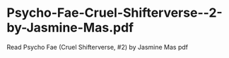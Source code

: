 # Psycho-Fae-Cruel-Shifterverse--2-by-Jasmine-Mas.pdf
Read Psycho Fae (Cruel Shifterverse, #2) by Jasmine Mas pdf
